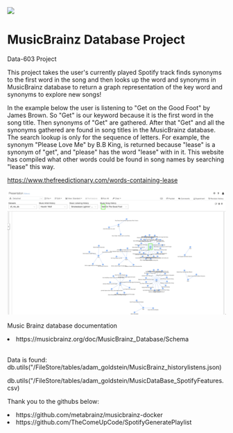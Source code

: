 <img src="Images/UMBC_Graduate_School.jpg" width="150"> 

# MusicBrainz Database Project
Data-603 Project

This project takes the user's currently played Spotify track finds synonyms to the first word in the song and then looks up the word and synonyms in MusicBrainz database to return a graph representation of the key word and synonyms to explore new songs!

In the example below the user is listening to "Get on the Good Foot" by James Brown.  So "Get" is our keyword because it is the first word in the song title.  Then synonyms of "Get" are gathered.  After that "Get" and all the synonyms gathered are found in song titles in the MusicBrainz database.  The search lookup is only for the sequence of letters. For example, the synonym "Please Love Me" by B.B King, is returned because "lease" is a synonym of "get", and "please" has the word "lease" with in it.  This website has compiled what other words could be found in song names by searching "lease" this way. 

https://www.thefreedictionary.com/words-containing-lease

<img src="Images/Spotify Explore Music through Song Names.png">

Music Brainz database documentation
<li> https://musicbrainz.org/doc/MusicBrainz_Database/Schema</li>
<br>

Data is found:
db.utils("/FileStore/tables/adam_goldstein/MusicBrainz_historylistens.json)

db.utils("/FileStore/tables/adam_goldstein/MusicDataBase_SpotifyFeatures.csv)

Thank you to the githubs below:
<li>https://github.com/metabrainz/musicbrainz-docker</li>

<li>https://github.com/TheComeUpCode/SpotifyGeneratePlaylist</li>




